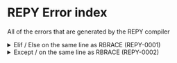 # REPY Error index

All of the errors that are generated by the REPY compiler

<details><summary>Elif / Else on the same line as RBRACE (REPY-0001)</summary>
Incorrect:

```repy
if x < 0 {
    pass
} elif x > 0 {     <---- REPY-0001
    pass
} else {           <---- REPY-0001
    pass
}
```
Correct:

```repy
if x < 0 {
    pass
}
elif x > 0 {
    pass
}
else {
    pass
}
```

</details>
<details><summary>Except /  on the same line as RBRACE (REPY-0002)</summary>
Incorrect:

```repy
try {
    pass
} except {     <---- REPY-0002
    pass
}
```
Correct:

```repy
try {
    pass
}
except {
    pass
}
</details>
